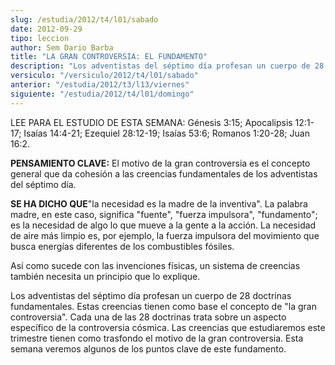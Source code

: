 ```yaml
---
slug: /estudia/2012/t4/l01/sabado
date: 2012-09-29
tipo: leccion
author: Sem Dario Barba
title: "LA GRAN CONTROVERSIA: EL FUNDAMENTO"
description: "Los adventistas del séptimo día profesan un cuerpo de 28 doctrinas fundamentales. Estas creencias tienen como base el concepto de “la gran controversia”. Cada una de las 28 doctrinas trata sobre un aspecto específico de la controversia cósmica."
versiculo: "/versiculo/2012/t4/l01/sabado"
anterior: "/estudia/2012/t3/l13/viernes"
siguiente: "/estudia/2012/t4/l01/domingo"
---
```


LEE PARA EL ESTUDIO DE ESTA SEMANA: Génesis 3:15; Apocalipsis 12:1- 17; Isaías 14:4-21; Ezequiel 28:12-19; Isaías 53:6; Romanos 1:20-28; Juan 16:2.

**PENSAMIENTO CLAVE:** El motivo de la gran controversia es el concepto general que da cohesión a las creencias fundamentales de los adventistas del séptimo día.

**SE HA DICHO QUE**"la necesidad es la madre de la inventiva". La palabra madre, en este caso, significa "fuente", "fuerza impulsora", "fundamento"; es la necesidad de algo lo que mueve a la gente a la acción. La necesidad de aire más limpio es, por ejemplo, la fuerza impulsora del movimiento que busca energías diferentes de los combustibles fósiles.

Así como sucede con las invenciones físicas, un sistema de creencias también necesita un principio que lo explique.

Los adventistas del séptimo día profesan un cuerpo de 28 doctrinas fundamentales. Estas creencias tienen como base el concepto de "la gran controversia". Cada una de las 28 doctrinas trata sobre un aspecto específico de la controversia cósmica. Las creencias que estudiaremos este trimestre tienen como trasfondo el motivo de la gran controversia. Esta semana veremos algunos de los puntos clave de este fundamento.
